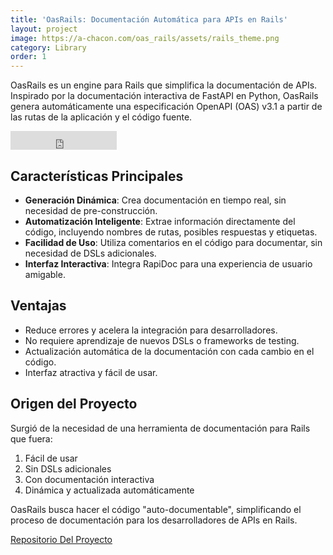 ```yaml
---
title: 'OasRails: Documentación Automática para APIs en Rails'
layout: project
image: https://a-chacon.com/oas_rails/assets/rails_theme.png
category: Library
order: 1
---
```

OasRails es un engine para Rails que simplifica la documentación de APIs. Inspirado por la documentación interactiva de FastAPI en Python, OasRails genera automáticamente una especificación OpenAPI (OAS) v3.1 a partir de las rutas de la aplicación y el código fuente.

<iframe src="https://ghbtns.com/github-btn.html?user=a-chacon&repo=oas_rails&type=star&count=false&size=large" frameborder="0" scrolling="0" width="170" height="30" title="GitHub"></iframe>

## Características Principales

- **Generación Dinámica**: Crea documentación en tiempo real, sin necesidad de pre-construcción.
- **Automatización Inteligente**: Extrae información directamente del código, incluyendo nombres de rutas, posibles respuestas y etiquetas.
- **Facilidad de Uso**: Utiliza comentarios en el código para documentar, sin necesidad de DSLs adicionales.
- **Interfaz Interactiva**: Integra RapiDoc para una experiencia de usuario amigable.

## Ventajas

- Reduce errores y acelera la integración para desarrolladores.
- No requiere aprendizaje de nuevos DSLs o frameworks de testing.
- Actualización automática de la documentación con cada cambio en el código.
- Interfaz atractiva y fácil de usar.

## Origen del Proyecto

Surgió de la necesidad de una herramienta de documentación para Rails que fuera:

1. Fácil de usar
2. Sin DSLs adicionales
3. Con documentación interactiva
4. Dinámica y actualizada automáticamente

OasRails busca hacer el código "auto-documentable", simplificando el proceso de documentación para los desarrolladores de APIs en Rails.

[Repositorio Del Proyecto](https://github.com/a-chacon/oas_rails)
